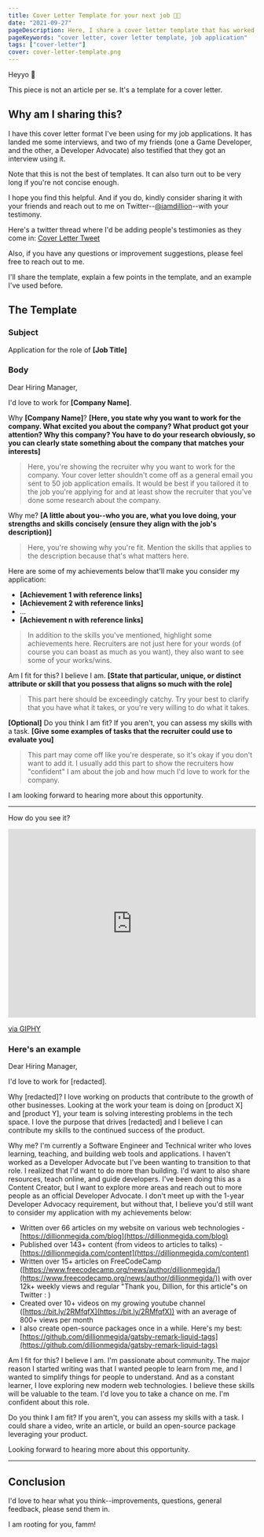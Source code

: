 ```yaml
---
title: Cover Letter Template for your next job 💪🏽
date: "2021-09-27"
pageDescription: Here, I share a cover letter template that has worked for a few of my friends and me
pageKeywords: "cover letter, cover letter template, job application"
tags: ["cover-letter"]
cover: cover-letter-template.png
---
```


Heyyo 👋

This piece is not an article per se. It's a template for a cover letter.

## Why am I sharing this?

I have this cover letter format I've been using for my job applications. It has landed me some interviews, and two of my friends (one a Game Developer, and the other, a Developer Advocate) also testified that they got an interview using it.

Note that this is not the best of templates. It can also turn out to be very long if you're not concise enough.

I hope you find this helpful. And if you do, kindly consider sharing it with your friends and reach out to me on Twitter--[@iamdillion](https://twitter.com/iamdillion)--with your testimony.

Here's a twitter thread where I'd be adding people's testimonies as they come in: [Cover Letter Tweet](https://twitter.com/iamdillion/status/1476123357095632900?s=20)

Also, if you have any questions or improvement suggestions, please feel free to reach out to me.

I'll share the template, explain a few points in the template, and an example I've used before.

## The Template

### Subject

Application for the role of **[Job Title]**

### Body

Dear Hiring Manager,

I'd love to work for **[Company Name]**.

Why **[Company Name]**? **[Here, you state why you want to work for the company. What excited you about the company? What product got your attention? Why this company? You have to do your research obviously, so you can clearly state something about the company that matches your interests]**

> Here, you're showing the recruiter why you want to work for the company. Your cover letter shouldn't come off as a general email you sent to 50 job application emails. It would be best if you tailored it to the job you're applying for and at least show the recruiter that you've done some research about the company.

Why me? **[A little about you--who you are, what you love doing, your strengths and skills concisely (ensure they align with the job's description)]**

> Here, you're showing why you're fit. Mention the skills that applies to the description because that's what matters here.

Here are some of my achievements below that'll make you consider my application:

- **[Achievement 1 with reference links]**
- **[Achievement 2 with reference links]**
- ...
- **[Achievement n with reference links]**

> In addition to the skills you've mentioned, highlight some achievements here. Recruiters are not just here for your words (of course you can boast as much as you want), they also want to see some of your works/wins.

Am I fit for this? I believe I am. **[State that particular, unique, or distinct attribute or skill that you possess that aligns so much with the role]**

> This part here should be exceedingly catchy. Try your best to clarify that you have what it takes, or you're very willing to do what it takes.

**[Optional]** Do you think I am fit? If you aren't, you can assess my skills with a task. **[Give some examples of tasks that the recruiter could use to evaluate you]**

> This part may come off like you're desperate, so it's okay if you don't want to add it. I usually add this part to show the recruiters how "confident" I am about the job and how much I'd love to work for the company.

I am looking forward to hearing more about this opportunity.

---

How do you see it?

<div style="width:100%;height:0;padding-bottom:76%;position:relative;"><iframe src="https://giphy.com/embed/LKf4i5Tvt7mE0" width="100%" height="100%" style="position:absolute" frameBorder="0" class="giphy-embed" allowFullScreen></iframe></div><p><a href="https://giphy.com/gifs/interesting-eyebrow-kevin-nash-LKf4i5Tvt7mE0">via GIPHY</a></p>

### Here's an example

Dear Hiring Manager,

I'd love to work for [redacted].

Why [redacted]? I love working on products that contribute to the growth of other businesses. Looking at the work your team is doing on [product X] and [product Y], your team is solving interesting problems in the tech space. I love the purpose that drives [redacted] and I believe I can contribute my skills to the continued success of the product.

Why me? I'm currently a Software Engineer and Technical writer who loves learning, teaching, and building web tools and applications. I haven't worked as a Developer Advocate but I've been wanting to transition to that role. I realized that I'd want to do more than building. I'd want to also share resources, teach online, and guide developers. I've been doing this as a Content Creator, but I want to explore more areas and reach out to more people as an official Developer Advocate. I don't meet up with the 1-year Developer Advocacy requirement, but without that, I believe you'd still want to consider my application with my achievements below:

- Written over 66 articles on my website on various web technologies - [https://dillionmegida.com/blog](https://dillionmegida.com/blog)
- Published over 143+ content (from videos to articles to talks) - [https://dillionmegida.com/content](https://dillionmegida.com/content)
- Written over 15+ articles on FreeCodeCamp ([https://www.freecodecamp.org/news/author/dillionmegida/](https://www.freecodecamp.org/news/author/dillionmegida/)) with over 12k+ weekly views and regular "Thank you, Dillion, for this article"s on Twitter : )
- Created over 10+ videos on my growing youtube channel ([https://bit.ly/2RMfqfX](https://bit.ly/2RMfqfX)) with an average of 800+ views per month
- I also create open-source packages once in a while. Here's my best: [https://github.com/dillionmegida/gatsby-remark-liquid-tags](https://github.com/dillionmegida/gatsby-remark-liquid-tags)

Am I fit for this? I believe I am. I'm passionate about community. The major reason I started writing was that I wanted people to learn from me, and I wanted to simplify things for people to understand. And as a constant learner, I love exploring new modern web technologies. I believe these skills will be valuable to the team. I'd love you to take a chance on me. I'm confident about this role.

Do you think I am fit? If you aren't, you can assess my skills with a task. I could share a video, write an article, or build an open-source package leveraging your product.

Looking forward to hearing more about this opportunity.

---

## Conclusion

I'd love to hear what you think--improvements, questions, general feedback, please send them in.

I am rooting for you, famm!
